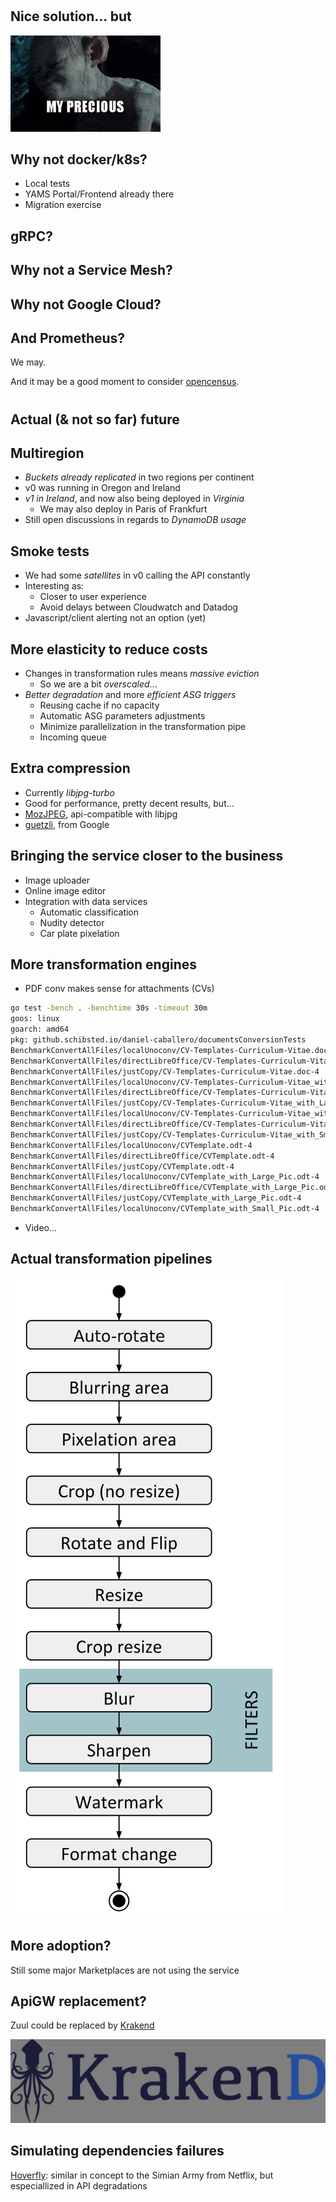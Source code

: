 #

## Nice solution... but

![](precious.gif)

<!--
## Why not terraform?
-->

## Why not docker/k8s?

* Local tests
* YAMS Portal/Frontend already there
* Migration exercise

<!--
## And PaaS?
-->

## gRPC?

## Why not a Service Mesh?

## Why not Google Cloud?

<!--
## And Cassandra?
-->

## And Prometheus?

We may. 

And it may be a good moment to consider [opencensus](https://github.com/census-instrumentation/opencensus-go).

#

## Actual (& not so far) future

## Multiregion

* *Buckets already replicated* in two regions per continent
* v0 was running in Oregon and Ireland
* *v1 in Ireland*, and now also being deployed in *Virginia*
    * We may also deploy in Paris of Frankfurt
* Still open discussions in regards to *DynamoDB usage*

## Smoke tests

* We had some *satellites* in v0 calling the API constantly
* Interesting as:
    * Closer to user experience
    * Avoid delays between Cloudwatch and Datadog
* Javascript/client alerting not an option (yet)

## More elasticity to reduce costs

* Changes in transformation rules means *massive eviction* 
    * So we are a bit *overscaled*... 
* *Better degradation* and more *efficient ASG triggers*
    * Reusing cache if no capacity
    * Automatic ASG parameters adjustments
    * Minimize parallelization in the transformation pipe 
    * Incoming queue 

## Extra compression

* Currently *libjpg-turbo*
* Good for performance, pretty decent results, but... 
* [MozJPEG](https://github.com/mozilla/mozjpeg), api-compatible with libjpg
* [guetzli](https://github.com/google/guetzli), from Google

## Bringing the service closer to the business

* Image uploader
* Online image editor
* Integration with data services
    * Automatic classification
    * Nudity detector
    * Car plate pixelation

## More transformation engines

* PDF conv makes sense for attachments (CVs)

```bash
go test -bench . -benchtime 30s -timeout 30m
goos: linux
goarch: amd64
pkg: github.schibsted.io/daniel-caballero/documentsConversionTests
BenchmarkConvertAllFiles/localUnoconv/CV-Templates-Curriculum-Vitae.doc-4                     30        1335211165 ns/op
BenchmarkConvertAllFiles/directLibreOffice/CV-Templates-Curriculum-Vitae.doc-4                50         812129343 ns/op
BenchmarkConvertAllFiles/justCopy/CV-Templates-Curriculum-Vitae.doc-4                      20000           2100841 ns/op
BenchmarkConvertAllFiles/localUnoconv/CV-Templates-Curriculum-Vitae_with_Large_Pic.doc-4                       5        7936095889 ns/op
BenchmarkConvertAllFiles/directLibreOffice/CV-Templates-Curriculum-Vitae_with_Large_Pic.doc-4                  5        7033935000 ns/op
BenchmarkConvertAllFiles/justCopy/CV-Templates-Curriculum-Vitae_with_Large_Pic.doc-4                        2000          29097488 ns/op
BenchmarkConvertAllFiles/localUnoconv/CV-Templates-Curriculum-Vitae_with_Small_Pic.doc-4                      30        1273404605 ns/op
BenchmarkConvertAllFiles/directLibreOffice/CV-Templates-Curriculum-Vitae_with_Small_Pic.doc-4                100         673872470 ns/op
BenchmarkConvertAllFiles/justCopy/CV-Templates-Curriculum-Vitae_with_Small_Pic.doc-4                       30000           1455526 ns/op
BenchmarkConvertAllFiles/localUnoconv/CVTemplate.odt-4                                                        20        1698359980 ns/op
BenchmarkConvertAllFiles/directLibreOffice/CVTemplate.odt-4                                                   50        1057170276 ns/op
BenchmarkConvertAllFiles/justCopy/CVTemplate.odt-4                                                         30000           1560396 ns/op
BenchmarkConvertAllFiles/localUnoconv/CVTemplate_with_Large_Pic.odt-4                                          5        7347933754 ns/op
BenchmarkConvertAllFiles/directLibreOffice/CVTemplate_with_Large_Pic.odt-4                                    10        6864524329 ns/op
BenchmarkConvertAllFiles/justCopy/CVTemplate_with_Large_Pic.odt-4                                           2000          30033113 ns/op
BenchmarkConvertAllFiles/localUnoconv/CVTemplate_with_Small_Pic.odt-4                                         20        1669373873 ns/op
```

* Video...

## Actual transformation pipelines
![](fixed-pipeline.svg)

## More adoption?

Still some major Marketplaces are not using the service

## ApiGW replacement?

Zuul could be replaced by [Krakend](https://github.com/devopsfaith/krakend)

![](krakend.png)

## Simulating dependencies failures

[Hoverfly](https://github.com/SpectoLabs/hoverfly): similar in concept to the Simian Army from Netflix, 
but especiallized in API degradations
